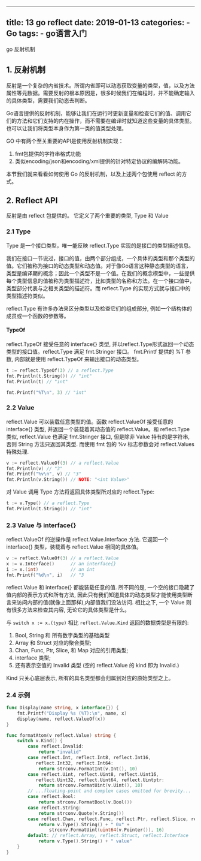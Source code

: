 
---
title: 13 go reflect
date: 2019-01-13
categories:
    - Go
tags:
    - go语言入门
---

go  反射机制
<!-- more -->

## 1. 反射机制
反射是一个复杂的内省技术。所谓内省即可以动态获取变量的类型，值，以及方法属性等元数据。需要反射的根本原因是，很多时候我们在编程时，并不能确定输入的具体类型，需要我们动态去判断。

Go语言提供的反射机制，能够让我们在运行时更新变量和检查它们的值、调用它们的方法和它们支持的内在操作，而不需要在编译时就知道这些变量的具体类型。也可以让我们将类型本身作为第一类的值类型处理。

GO 中有两个至关重要的API是使用反射机制实现：
1. fmt包提供的字符串格式功能
2. 类似encoding/json和encoding/xml提供的针对特定协议的编解码功能。 

本节我们就来看看如何使用 Go 的反射机制，以及上述两个包使用 reflect 的方式。


## 2. Reflect API
反射是由 reflect 包提供的。 它定义了两个重要的类型, Type 和 Value

### 2.1 Type
Type 是一个接口类型，唯一能反映 reflect.Type 实现的是接口的类型描述信息。

我们在接口一节说过，接口的值，由两个部分组成，一个具体的类型和那个类型的值。它们被称为接口的动态类型和动态值。对于像Go语言这种静态类型的语言，类型是编译期的概念；因此一个类型不是一个值。在我们的概念模型中，一些提供每个类型信息的值被称为类型描述符，比如类型的名称和方法。在一个接口值中，类型部分代表与之相关类型的描述符。而 reflect.Type 的实现方式就与接口中的类型描述符类似。

reflect.Type 有许多办法来区分类型以及检查它们的组成部分, 例如一个结构体的成员或一个函数的参数等。

#### TypeOf
reflect.TypeOf 接受任意的 interface{} 类型, 并以reflect.Type形式返回一个动态类型的接口值。reflect.Type 满足 fmt.Stringer 接口。 fmt.Printf 提供的 %T 参数, 内部就是使用 reflect.TypeOf 来输出接口的动态类型。

```Go
t := reflect.TypeOf(3) // a reflect.Type
fmt.Println(t.String()) // "int"
fmt.Println(t) // "int"

fmt.Printf("%T\n", 3) // "int"
```


### 2.2 Value
reflect.Value 可以装载任意类型的值。函数 reflect.ValueOf 接受任意的 interface{} 类型, 并返回一个装载着其动态值的 reflect.Value。和 reflect.Type 类似, reflect.Value 也满足 fmt.Stringer 接口, 但是除非 Value 持有的是字符串, 否则 String 方法只返回其类型. 而使用 fmt 包的 %v 标志参数会对 reflect.Values 特殊处理.

```Go
v := reflect.ValueOf(3) // a reflect.Value
fmt.Println(v) // "3"
fmt.Printf("%v\n", v) // "3"
fmt.Println(v.String()) // NOTE: "<int Value>"
```

对 Value 调用 Type 方法将返回具体类型所对应的 reflect.Type:
```Go
t := v.Type() // a reflect.Type
fmt.Println(t.String()) // "int"
```

### 2.3 Value 与 interface{}
reflect.ValueOf 的逆操作是 reflect.Value.Interface 方法. 它返回一个 interface{} 类型，装载着与 reflect.Value 相同的具体值。

```Go
v := reflect.ValueOf(3) // a reflect.Value
x := v.Interface()      // an interface{}
i := x.(int)            // an int
fmt.Printf("%d\n", i)   // "3
```

reflect.Value 和 interface{} 都能装载任意的值. 所不同的是, 一个空的接口隐藏了值内部的表示方式和所有方法, 因此只有我们知道具体的动态类型才能使用类型断言来访问内部的值(就像上面那样),内部值我们没法访问. 相比之下, 一个 Value 则有很多方法来检查其内容, 无论它的具体类型是什么。

与 `switch x := x.(type)` 相比 `reflect.Value.Kind` 返回的数据类型是有限的:
1. Bool, String 和 所有数字类型的基础类型
2. Array 和 Struct 对应的聚合类型; 
3. Chan, Func, Ptr, Slice, 和 Map 对应的引用类型; 
4. interface 类型; 
5. 还有表示空值的 Invalid 类型 (空的 reflect.Value 的 kind 即为 Invalid.)

 Kind 只关心底层表示, 所有的具名类型都会归属到对应的原始类型之上。

 ### 2.4 示例

```Go
func Display(name string, x interface{}) {
	fmt.Printf("Display %s (%T):\n", name, x)
	display(name, reflect.ValueOf(x))
}

func formatAtom(v reflect.Value) string {
	switch v.Kind() {
		case reflect.Invalid:
			return "invalid"
		case reflect.Int, reflect.Int8, reflect.Int16,
		   reflect.Int32, reflect.Int64:
			return strconv.FormatInt(v.Int(), 10)
		case reflect.Uint, reflect.Uint8, reflect.Uint16,
		   reflect.Uint32, reflect.Uint64, reflect.Uintptr:
			return strconv.FormatUint(v.Uint(), 10)
		// ...floating‐point and complex cases omitted for brevity...
		case reflect.Bool:
			return strconv.FormatBool(v.Bool())
		case reflect.String:
			return strconv.Quote(v.String())
		case reflect.Chan, reflect.Func, reflect.Ptr, reflect.Slice, reflect.Map:
			return v.Type().String() + " 0x" +
				strconv.FormatUint(uint64(v.Pointer()), 16)
		default: // reflect.Array, reflect.Struct, reflect.Interface
			return v.Type().String() + " value"
	}
}
```

